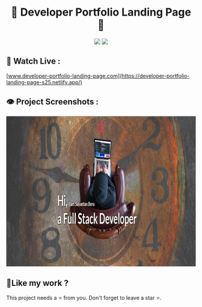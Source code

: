 <h1 align="center">💫 Developer Portfolio Landing Page 💫</h1>

<p align="center"><img src="https://img.shields.io/badge/Created_By-Sayantan_Bera-blue"> <img src="https://img.shields.io/badge/Using-HTML_CSS-red"></p>

<h2>🚀 Watch Live :</h2>

[www.developer-portfolio-landing-page.com](https://developer-portfolio-landing-page-s25.netlify.app/)

<h2>👁️ Project Screenshots :</h2>

<img src="./screeenshots/Screenshot%20.png" alt="shields" width="800" height="400&quot;/">

<h2>💖Like my work ?</h2>

This project needs a ⭐️ from you. Don't forget to leave a star ⭐️.
